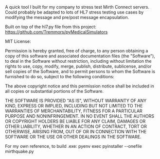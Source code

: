 A quick tool I built for my company to stress test Mirth Connect servers. Could probably be adapted to lots of HL7 stress testing use cases by modifying the message and pre/post message encapsulation.

Built on top of the hl7.py file from this project:
https://github.com/Tremmors/pyMedicalSimulators

MIT License:

Permission is hereby granted, free of charge, to any person obtaining a copy of this software and associated documentation files (the "Software"), to deal in the Software without restriction, including without limitation the rights to use, copy, modify, merge, publish, distribute, sublicense, and/or sell copies of the Software, and to permit persons to whom the Software is furnished to do so, subject to the following conditions:

The above copyright notice and this permission notice shall be included in all copies or substantial portions of the Software.

THE SOFTWARE IS PROVIDED "AS IS", WITHOUT WARRANTY OF ANY KIND, EXPRESS OR IMPLIED, INCLUDING BUT NOT LIMITED TO THE WARRANTIES OF MERCHANTABILITY, FITNESS FOR A PARTICULAR PURPOSE AND NONINFRINGEMENT. IN NO EVENT SHALL THE AUTHORS OR COPYRIGHT HOLDERS BE LIABLE FOR ANY CLAIM, DAMAGES OR OTHER LIABILITY, WHETHER IN AN ACTION OF CONTRACT, TORT OR OTHERWISE, ARISING FROM, OUT OF OR IN CONNECTION WITH THE SOFTWARE OR THE USE OR OTHER DEALINGS IN THE SOFTWARE.

For my own reference, to build .exe:
pyenv exec pyinstaller --onefile mirthquake.py
